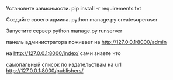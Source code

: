 Установите зависимости.
pip install -r requirements.txt

Создайте своего админа.
python manage.py createsuperuser

Запустите сервер 
python manage.py runserver

панель администратора поживает на
http://127.0.0.1:8000/admin

на 
http://127.0.0.1:8000/index/
сами знаете что

самопальный список по издательствам на url
http://127.0.0.1:8000/publishers/




